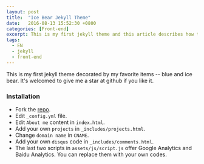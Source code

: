 ```yaml
---
layout: post
title:  "Ice Bear Jekyll Theme"
date:   2016-08-13 15:52:30 +0800
categories: [Front-end]
excerpt: This is my first jekyll theme and this article describes how to use it.
tags:
  - EN
  - jekyll
  - front-end
---
```

This is my first jekyll theme decorated by my favorite items -- blue and ice bear. It's welcomed to give me a star at github if you like it.

### Installation

* Fork the [repo](https://github.com/songkong/Blog/tree/gh-pages).
* Edit `_config.yml` file.
* Edit `About me` content in `index.html`.
* Add your own `projects` in `_includes/projects.html`.
* Change `domain name` in `CNAME`.
* Add your own `disqus` code in `_includes/comments.html`.
* The last two scripts in `assets/js/script.js` offer Google Analytics and Baidu Analytics. You can replace them with your own codes.
